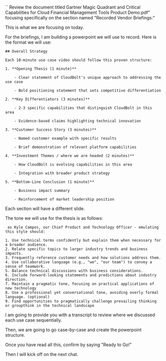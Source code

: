 ``
Review the document titled Gartner Magic Quadrant and Critical Capabilities for Cloud Financial Management Tools Product Demo.pdf" focusing specifically on the section named "Recorded Vendor Briefings:"

This is what we are focusing on today.

For the briefings, I am building a powerpoint we will use to record. Here is the format we will use: 
```
## Overall Strategy

Each 10-minute use case video should follow this proven structure:

1. **Opening Thesis (1 minute)**
    
    - Clear statement of CloudBolt's unique approach to addressing the use case
        
    - Bold positioning statement that sets competitive differentiation
        
2. **Key Differentiators (3 minutes)**
    
    - 2-3 specific capabilities that distinguish CloudBolt in this area
        
    - Evidence-based claims highlighting technical innovation
        
3. **Customer Success Story (3 minutes)**
    
    - Named customer example with specific results
        
    - Brief demonstration of relevant platform capabilities
        
4. **Investment Themes / where we are headed (2 minutes)**
    
    - How CloudBolt is evolving capabilities in this area
        
    - Integration with broader product strategy
        
5. **Bottom-Line Conclusion (1 minute)**
    
    - Business impact summary
        
    - Reinforcement of market leadership position
```

Each section will have a different slide. 

The tone we will use for the thesis is as follows: 
```
 as Kyle Campos, our Chief Product and Technology Officer - emulating this style should:

1. Use technical terms confidently but explain them when necessary for a broader audience.
2. Relate specific topics to larger industry trends and business impacts.
3. Frequently reference customer needs and how solutions address them.
4. Use collaborative language (e.g., "we", "our team") to convey a sense of teamwork.
5. Balance technical discussions with business considerations.
6. Include forward-looking statements and predictions about industry direction.
7. Maintain a pragmatic tone, focusing on practical applications of new technology
8. Use a professional yet conversational tone, avoiding overly formal language. (optional)
9. Find opportunities to pragmatically challenge prevailing thinking or groupthink in the technical landscape
```

I am going to provide you with a transcript to review where we discussed each use case sequentially. 

Then, we are going to go case-by-case and create the powerpoint structure. 

Once you have read all this, confirm by saying "Ready to Go!"

Then I will kick off on the next chat. 